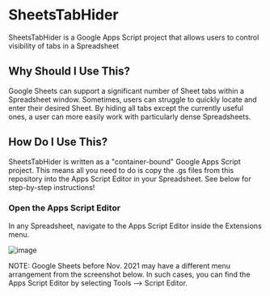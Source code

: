 # SheetsTabHider
SheetsTabHider is a Google Apps Script project that allows users to control visibility of tabs in a Spreadsheet

## Why Should I Use This?
Google Sheets can support a significant number of Sheet tabs within a Spreadsheet window. Sometimes, users can struggle to quickly locate and enter their desired Sheet. By hiding all tabs except the currently useful ones, a user can more easily work with particularly dense Spreadsheets.

## How Do I Use This?
SheetsTabHider is written as a "container-bound" Google Apps Script project. This means all you need to do is copy the .gs files from this repository into the Apps Script Editor in your Spreadsheet. See below for step-by-step instructions!

### Open the Apps Script Editor
In any Spreadsheet, navigate to the Apps Script Editor inside the Extensions menu. 

![image](https://drive.google.com/file/d/10P0UfuGniM3f_x6tnH4gu4arn6qXenGZ/view?usp=sharing)


NOTE: Google Sheets before Nov. 2021 may have a different menu arrangement from the screenshot below. In such cases, you can find the Apps Script Editor by selecting Tools --> Script Editor. 
